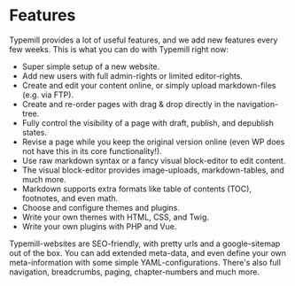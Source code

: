 # Features

Typemill provides a lot of useful features, and we add new features every few weeks. This is what you can do with Typemill right now:

* Super simple setup of a new website. 
* Add new users with full admin-rights or limited editor-rights.
* Create and edit your content online, or simply upload markdown-files (e.g. via FTP).
* Create and re-order pages with drag & drop directly in the navigation-tree.
* Fully control the visibility of a page with draft, publish, and depublish states. 
* Revise a page while you keep the original version online (even WP does not have this in its core functionality!).
* Use raw markdown syntax or a fancy visual block-editor to edit content. 
* The visual block-editor provides image-uploads, markdown-tables, and much more.
* Markdown supports extra formats like table of contents (TOC), footnotes, and even math.
* Choose and configure themes and plugins.
* Write your own themes with HTML, CSS, and Twig.
* Write your own plugins with PHP and Vue.

Typemill-websites are SEO-friendly, with pretty urls and a google-sitemap out of the box. You can add extended meta-data, and even define your own meta-information with some simple YAML-configurations. There's also full navigation, breadcrumbs, paging, chapter-numbers and much more. 

